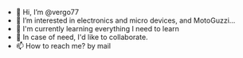 - 👋 Hi, I’m @vergo77
- 👀 I’m interested in electronics and micro devices, and MotoGuzzi...
- 🌱 I'm currently learning everything I need to learn
- 💞️ In case of need, I'd like to collaborate.
- 📫 How to reach me? by mail

<!---
vergo77/vergo77 is a ✨ special ✨ repository because its `README.md` (this file) appears on your GitHub profile.
You can click the Preview link to take a look at your changes.
--->
